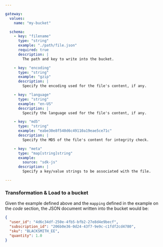 ```yaml
---

gateway:
  values:
    name: "my-bucket"

  schema:
    - key: "filename"
      type: "string"
      example: "./path/file.json"
      required: true
      description: |
        The path and key to write into the bucket.

    - key: "encoding"
      type: "string"
      example: "gzip"
      description: |
        Specify the encoding used for the file's content, if any.

    - key: "language"
      type: "string"
      example: "en-US"
      description: |
        Specify the language used for the file's content, if any.

    - key: "md5"
      type: "string"
      example: "eabe30e8f540d6c49110a19eae5ce71c"
      description: |
        Specify the MD5 of the file's content for integrity check.

    - key: "meta"
      type: "map[string]string"
      example:
        source: "sdk-js"
      description: |
        Specify a key/value strings to be associated with the file.

---
```


### Transformation & Load to a bucket

Given the example defined above and the `mapping` defined in the example on the
*code* section, the JSON document written into the bucket would be:
```json
{
  "user_id": "4d6c34df-250e-4fb5-bfb2-27e8d4e9becf",
  "subscription_id": "206b0e36-0d24-43f7-9e9c-c1fdf2cd4780",
  "sku": "BLACKSMITH_EE",
  "quantity": 1.0
}
```
